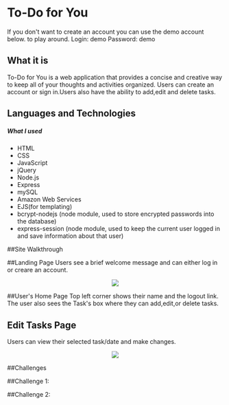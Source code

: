# To-Do for You

If you don't want to create an account you can use the demo account below. to play around.
Login: demo 
Password: demo

## What it is

To-Do for You is a web application that provides a concise and creative way to keep all of your thoughts and activities organized. Users can create an account or sign in.Users also have the ability to add,edit and delete tasks.

## Languages and Technologies


##### What I used

* HTML
* CSS
* JavaScript
* jQuery 
* Node.js
* Express
* mySQL
* Amazon Web Services
* EJS(for templating)
* bcrypt-nodejs (node module, used to store encrypted passwords into the database)
* express-session (node module, used to keep the current user logged in and save information about that user)


##Site Walkthrough

##Landing Page
Users see a brief welcome message and can either log in or creare an account.
 <p align='center'>
    <img src='../Images/homepage.png'></img>
 </p>


##User's Home Page
Top left corner shows their name and the logout link. The user also sees the Task's box where they can add,edit,or delete tasks.

<!-- <p align='center'>
    <img src='../Images/newaccountpage.png'></img>
 </p> -->


## Edit Tasks Page
 Users can view their selected task/date and make changes. 
<p align='center'>
	<img src='../Images/editpage.png'></img>
</p>

##Challenges

##Challenge 1:



##Challenge 2:



